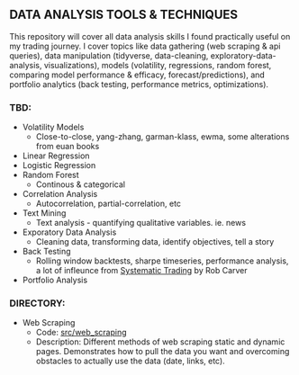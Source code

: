 ## DATA ANALYSIS TOOLS & TECHNIQUES 

This repository will cover all data analysis skills I found practically useful on my trading journey. I cover topics like data gathering (web scraping & api queries), data manipulation (tidyverse, data-cleaning, exploratory-data-analysis, visualizations), models (volatility, regressions, random forest, comparing model performance & efficacy, forecast/predictions), and portfolio analytics (back testing, performance metrics, optimizations).

### TBD:
- Volatility Models
  - Close-to-close, yang-zhang, garman-klass, ewma, some alterations from euan books
- Linear Regression
- Logistic Regression
- Random Forest
  - Continous & categorical
- Correlation Analysis
  - Autocorrelation, partial-correlation, etc
- Text Mining
  - Text analysis - quantifying qualitative variables. ie. news
- Exporatory Data Analysis
  - Cleaning data, transforming data, identify objectives, tell a story
- Back Testing
  - Rolling window backtests, sharpe timeseries, performance analysis, a lot of infleunce from [Systematic Trading](https://www.amazon.com/Systematic-Trading-designing-trading-investing/dp/0857194453) by Rob Carver
- Portfolio Analysis

### DIRECTORY:
- Web Scraping
  - Code: [src/web_scraping](src/web_scraping)
  - Description: Different methods of web scraping static and dynamic pages. Demonstrates how to pull the data you want and overcoming obstacles to actually use the data (date, links, etc).
